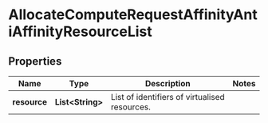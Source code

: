 
# AllocateComputeRequestAffinityAntiAffinityResourceList

## Properties
Name | Type | Description | Notes
------------ | ------------- | ------------- | -------------
**resource** | **List&lt;String&gt;** | List of identifiers of virtualised resources. | 



